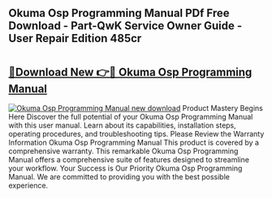 ## Okuma Osp Programming Manual PDf Free Download - Part-QwK Service Owner Guide - User Repair Edition 485cr

# <h2><a href="http://cf27665.oget.top/?id=Okuma+Osp+Programming+Manual">🔗Download New 👉🔴 Okuma Osp Programming Manual</a></h2>

[![Okuma Osp Programming Manual new download](https://i.imgur.com/5g1atiW.png)](http://cf27665.oget.top/?id=Okuma+Osp+Programming+Manual)
Product Mastery Begins Here Discover the full potential of your Okuma Osp Programming Manual with this user manual. Learn about its capabilities, installation steps, operating procedures, and troubleshooting tips. Please Review the Warranty Information Okuma Osp Programming Manual This product is covered by a comprehensive warranty. This remarkable Okuma Osp Programming Manual offers a comprehensive suite of features designed to streamline your workflow. Your Success is Our Priority Okuma Osp Programming Manual. We are committed to providing you with the best possible experience.
